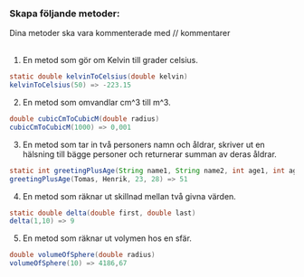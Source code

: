### Skapa följande metoder:
Dina metoder ska vara kommenterade med // kommentarer <br><br>
1. En metod som gör om Kelvin till grader celsius.
```java
static double kelvinToCelsius(double kelvin)
kelvinToCelsius(50) => -223.15
```

2. En metod som omvandlar cm^3 till m^3.
```java
double cubicCmToCubicM(double radius)
cubicCmToCubicM(1000) => 0,001
```

3. En metod som tar in två personers namn och åldrar, skriver ut en hälsning till bägge personer och returnerar summan av deras åldrar.
```java
static int greetingPlusAge(String name1, String name2, int age1, int age2)
greetingPlusAge(Tomas, Henrik, 23, 28) => 51
```

4. En metod som räknar ut skillnad mellan två givna värden.
```java
static double delta(double first, double last)
delta(1,10) => 9
```

5. En metod som räknar ut volymen hos en sfär.
```java
double volumeOfSphere(double radius)
volumeOfSphere(10) => 4186,67
```
